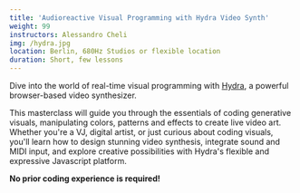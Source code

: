 ```yaml
---
title: 'Audioreactive Visual Programming with Hydra Video Synth'
weight: 99
instructors: Alessandro Cheli
img: /hydra.jpg
location: Berlin, 680Hz Studios or flexible location
duration: Short, few lessons
---
```


Dive into the world of real-time visual programming with [Hydra](https://hydra.ojack.xyz), a powerful browser-based video synthesizer.

This masterclass will guide you through the essentials of coding generative visuals, manipulating colors, patterns and effects to create live video art. Whether you're a VJ, digital artist, or just curious about coding visuals, you'll learn how to design stunning video synthesis, integrate sound and MIDI input, and explore creative possibilities with Hydra's flexible and expressive Javascript platform.

**No prior coding experience is required!**

